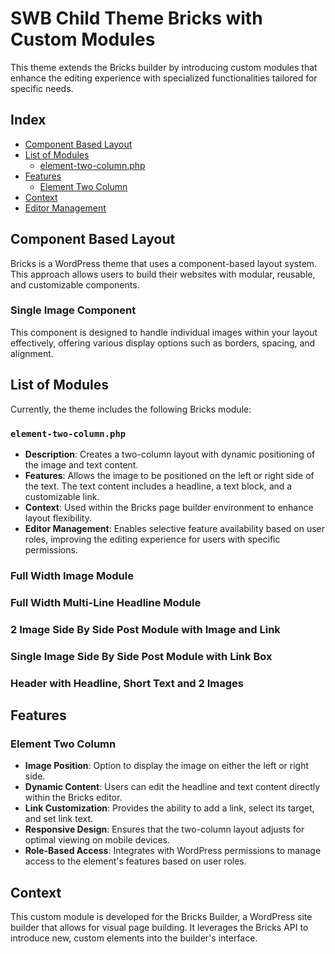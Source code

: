 # SWB Child Theme Bricks with Custom Modules

This theme extends the Bricks builder by introducing custom modules that enhance the editing experience with specialized functionalities tailored for specific needs.

## Index

- [Component Based Layout](#component-based-layout)
- [List of Modules](#list-of-modules)
  - [element-two-column.php](#element-two-columnphp)
- [Features](#features)
  - [Element Two Column](#element-two-column)
- [Context](#context)
- [Editor Management](#editor-management)

## Component Based Layout

Bricks is a WordPress theme that uses a component-based layout system. This approach allows users to build their websites with modular, reusable, and customizable components.

### Single Image Component

This component is designed to handle individual images within your layout effectively, offering various display options such as borders, spacing, and alignment.

## List of Modules

Currently, the theme includes the following Bricks module:

### `element-two-column.php`

- **Description**: Creates a two-column layout with dynamic positioning of the image and text content.
- **Features**: Allows the image to be positioned on the left or right side of the text. The text content includes a headline, a text block, and a customizable link.
- **Context**: Used within the Bricks page builder environment to enhance layout flexibility.
- **Editor Management**: Enables selective feature availability based on user roles, improving the editing experience for users with specific permissions.

### Full Width Image Module

### Full Width Multi-Line Headline Module

### 2 Image Side By Side Post Module with Image and Link

### Single Image Side By Side Post Module with Link Box

### Header with Headline, Short Text and 2 Images

## Features

### Element Two Column

- **Image Position**: Option to display the image on either the left or right side.
- **Dynamic Content**: Users can edit the headline and text content directly within the Bricks editor.
- **Link Customization**: Provides the ability to add a link, select its target, and set link text.
- **Responsive Design**: Ensures that the two-column layout adjusts for optimal viewing on mobile devices.
- **Role-Based Access**: Integrates with WordPress permissions to manage access to the element's features based on user roles.

## Context

This custom module is developed for the Bricks Builder, a WordPress site builder that allows for visual page building. It leverages the Bricks API to introduce new, custom elements into the builder's interface.
